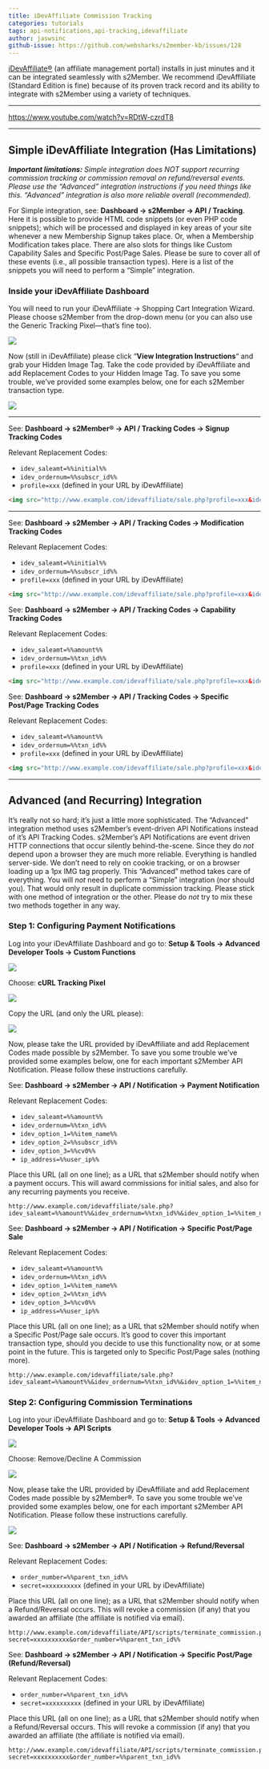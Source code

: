 ```yaml
---
title: iDevAffiliate Commission Tracking
categories: tutorials
tags: api-notifications,api-tracking,idevaffiliate
author: jaswsinc
github-issue: https://github.com/websharks/s2member-kb/issues/128
---
```


[iDevAffiliate®](http://s2member.com/r/idev/) (an affiliate management portal) installs in just minutes and it can be integrated seamlessly with s2Member. We recommend iDevAffiliate (Standard Edition is fine) because of its proven track record and its ability to integrate with s2Member using a variety of techniques.

---

https://www.youtube.com/watch?v=RDtW-czrdT8

---

## Simple iDevAffiliate Integration (Has Limitations)

_**Important limitations:** Simple integration does NOT support recurring commission tracking or commission removal on refund/reversal events. Please use the “Advanced” integration instructions if you need things like this. “Advanced” integration is also more reliable overall (recommended)._

For Simple integration, see: **Dashboard → s2Member → API / Tracking**. Here it is possible to provide HTML code snippets (or even PHP code snippets); which will be processed and displayed in key areas of your site whenever a new Membership Signup takes place. Or, when a Membership Modification takes place. There are also slots for things like Custom Capability Sales and Specific Post/Page Sales. Please be sure to cover all of these events (i.e., all possible transaction types). Here is a list of the snippets you will need to perform a “Simple” integration.

### Inside your iDevAffiliate Dashboard

You will need to run your iDevAffiliate → Shopping Cart Integration Wizard. Please choose s2Member from the drop-down menu (or you can also use the Generic Tracking Pixel—that’s fine too).

![](http://cdn.websharks-inc.com/s2member/uploads/3-15-2013-2-09-13-PM.png)

Now (still in iDevAffiliate) please click “**View Integration Instructions**“ and grab your Hidden Image Tag. Take the code provided by iDevAffiliate and add Replacement Codes to your Hidden Image Tag. To save you some trouble, we’ve provided some examples below, one for each s2Member transaction type.

![](http://cdn.websharks-inc.com/s2member/uploads/3-15-2013-4-02-43-PM.png)

---

See: **Dashboard → s2Member® → API / Tracking Codes → Signup Tracking Codes**

Relevant Replacement Codes:

- `idev_saleamt=%%initial%%`
- `idev_ordernum=%%subscr_id%%`
- `profile=xxx` (defined in your URL by iDevAffiliate)

```html
<img src="http://www.example.com/idevaffiliate/sale.php?profile=xxx&idev_saleamt=%%initial%%&idev_ordernum=%%subscr_id%%" border="0" width="1" height="1" />
```

---

See: **Dashboard → s2Member → API / Tracking Codes → Modification Tracking Codes**

Relevant Replacement Codes:

- `idev_saleamt=%%initial%%`
- `idev_ordernum=%%subscr_id%%`
- `profile=xxx` (defined in your URL by iDevAffiliate)

```html
<img src="http://www.example.com/idevaffiliate/sale.php?profile=xxx&idev_saleamt=%%initial%%&idev_ordernum=%%subscr_id%%" border="0" width="1" height="1" />
```

See: **Dashboard → s2Member → API / Tracking Codes → Capability Tracking Codes**

Relevant Replacement Codes: 

- `idev_saleamt=%%amount%%`
- `idev_ordernum=%%txn_id%%`
- `profile=xxx` (defined in your URL by iDevAffiliate)

```html
<img src="http://www.example.com/idevaffiliate/sale.php?profile=xxx&idev_saleamt=%%amount%%&idev_ordernum=%%txn_id%%" border="0" width="1" height="1" />
```

See: **Dashboard → s2Member → API / Tracking Codes → Specific Post/Page Tracking Codes**

Relevant Replacement Codes:

- `idev_saleamt=%%amount%%`
- `idev_ordernum=%%txn_id%%`
- `profile=xxx` (defined in your URL by iDevAffiliate)

```html
<img src="http://www.example.com/idevaffiliate/sale.php?profile=xxx&idev_saleamt=%%amount%%&idev_ordernum=%%txn_id%%" border="0" width="1" height="1" />
```

---

## Advanced (and Recurring) Integration

It’s really not so hard; it’s just a little more sophisticated. The “Advanced” integration method uses s2Member’s event-driven API Notifications instead of it’s API Tracking Codes. s2Member’s API Notifications are event driven HTTP connections that occur silently behind-the-scene. Since they do _not_ depend upon a browser they are much more reliable. Everything is handled server-side. We don’t need to rely on cookie tracking, or on a browser loading up a 1px IMG tag properly. This “Advanced” method takes care of everything. You will _not_ need to perform a “Simple” integration (nor should you). That would only result in duplicate commission tracking. Please stick with one method of integration or the other. Please do _not_ try to mix these two methods together in any way.

### Step 1: Configuring Payment Notifications

Log into your iDevAffiliate Dashboard and go to: **Setup & Tools → Advanced Developer Tools → Custom Functions**

![](http://cdn.websharks-inc.com/s2member/uploads/3-15-2013-3-11-35-PM.png)

Choose: **cURL Tracking Pixel**

![](http://cdn.websharks-inc.com/s2member/uploads/3-15-2013-3-13-03-PM.png)

Copy the URL (and only the URL please):

![](http://cdn.websharks-inc.com/s2member/uploads/3-15-2013-3-57-43-PM.png)

Now, please take the URL provided by iDevAffiliate and add Replacement Codes made possible by s2Member. To save you some trouble we’ve provided some examples below, one for each important s2Member API Notification. Please follow these instructions carefully.

See: **Dashboard → s2Member → API / Notification → Payment Notification**

Relevant Replacement Codes:

- `idev_saleamt=%%amount%%`
- `idev_ordernum=%%txn_id%%`
- `idev_option_1=%%item_name%%`
- `idev_option_2=%%subscr_id%%`
- `idev_option_3=%%cv0%%`
- `ip_address=%%user_ip%%`

Place this URL (all on one line); as a URL that s2Member should notify when a payment occurs. This will award commissions for initial sales, and also for any recurring payments you receive.

```text
http://www.example.com/idevaffiliate/sale.php?idev_saleamt=%%amount%%&idev_ordernum=%%txn_id%%&idev_option_1=%%item_name%%&idev_option_2=%%subscr_id%%&idev_option_3=%%cv0%%&ip_address=%%user_ip%%
```

See: **Dashboard → s2Member → API / Notification → Specific Post/Page Sale**

Relevant Replacement Codes:

- `idev_saleamt=%%amount%%`
- `idev_ordernum=%%txn_id%%`
- `idev_option_1=%%item_name%%`
- `idev_option_2=%%txn_id%%`
- `idev_option_3=%%cv0%%`
- `ip_address=%%user_ip%%`

Place this URL (all on one line); as a URL that s2Member should notify when a Specific Post/Page sale occurs. It’s good to cover this important transaction type, should you decide to use this functionality now, or at some point in the future. This is targeted only to Specific Post/Page sales (nothing more).

```text
http://www.example.com/idevaffiliate/sale.php?idev_saleamt=%%amount%%&idev_ordernum=%%txn_id%%&idev_option_1=%%item_name%%&idev_option_2=%%txn_id%%&idev_option_3=%%cv0%%&ip_address=%%user_ip%%
```

### Step 2: Configuring Commission Terminations

Log into your iDevAffiliate Dashboard and go to: **Setup & Tools → Advanced Developer Tools → API Scripts**

![](http://cdn.websharks-inc.com/s2member/uploads/3-15-2013-3-39-32-PM.png)

Choose: Remove/Decline A Commission

![](http://cdn.websharks-inc.com/s2member/uploads/3-15-2013-3-40-46-PM.png)

Now, please take the URL provided by iDevAffiliate and add Replacement Codes made possible by s2Member®. To save you some trouble we’ve provided some examples below, one for each important s2Member API Notification. Please follow these instructions carefully.

![](http://cdn.websharks-inc.com/s2member/uploads/3-15-2013-3-53-34-PM.png)

See: **Dashboard → s2Member → API / Notification → Refund/Reversal**

Relevant Replacement Codes:

- `order_number=%%parent_txn_id%%`
- `secret=xxxxxxxxxx` (defined in your URL by iDevAffiliate)

Place this URL (all on one line); as a URL that s2Member should notify when a Refund/Reversal occurs. This will revoke a commission (if any) that you awarded an affiliate (the affiliate is notified via email).

```text
http://www.example.com/idevaffiliate/API/scripts/terminate_commission.php?secret=xxxxxxxxxx&order_number=%%parent_txn_id%%
```

See: **Dashboard → s2Member → API / Notification → Specific Post/Page (Refund/Reversal)**

Relevant Replacement Codes:

- `order_number=%%parent_txn_id%%`
- `secret=xxxxxxxxxx` (defined in your URL by iDevAffiliate)

Place this URL (all on one line); as a URL that s2Member should notify when a Refund/Reversal occurs. This will revoke a commission (if any) that you awarded an affiliate (the affiliate is notified via email).

```text
http://www.example.com/idevaffiliate/API/scripts/terminate_commission.php?secret=xxxxxxxxxx&order_number=%%parent_txn_id%%
```
